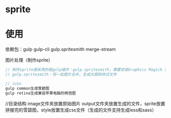 # sprite

# 使用

依赖包：gulp gulp-cli gulp.spritesmith merge-stream

图片处理（制作sprite）
```javascript
// 制作sprite图采用的是gulp插件：gulp.spritesmith，需要安装Graphics Magick（图片处理软件）
// gulp.spritesmith：将一批图片合并，生成大图和样式文件

// icon
gulp common生成雪碧图
gulp retina生成兼容苹果电脑的两倍图
```

//目录结构
image文件夹放置原始图片
output文件夹放置生成的文件，sprite放置拼接完的雪碧图，style放置生成css文件（生成的文件支持生成less和sass）
